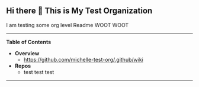 ## Hi there 👋 This is My Test Organization

I am testing some org level Readme WOOT WOOT

---
**Table of Contents**
* **Overview**
    * https://github.com/michelle-test-org/.github/wiki
* **Repos**
    * test test test 

---

<!--

**Here are some ideas to get you started:**

🙋‍♀️ A short introduction - what is your organization all about?
🌈 Contribution guidelines - how can the community get involved?
👩‍💻 Useful resources - where can the community find your docs? Is there anything else the community should know?
🍿 Fun facts - what does your team eat for breakfast?
🧙 Remember, you can do mighty things with the power of [Markdown](https://docs.github.com/github/writing-on-github/getting-started-with-writing-and-formatting-on-github/basic-writing-and-formatting-syntax)
-->
